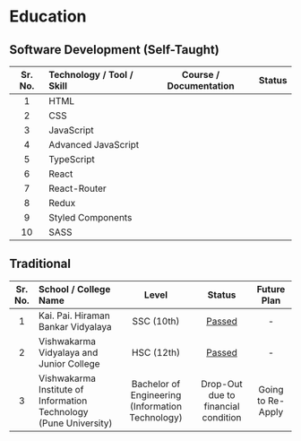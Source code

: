 # Education

## Software Development (Self-Taught)

| Sr. No. | Technology / Tool / Skill | Course / Documentation | Status |
| :-----: | :------------------------ | :--------------------: | :----: |
|    1    | HTML                      |                        |        |
|    2    | CSS                       |                        |        |
|    3    | JavaScript                |                        |        |
|    4    | Advanced JavaScript       |                        |        |
|    5    | TypeScript                |                        |        |
|    6    | React                     |                        |        |
|    7    | React-Router              |                        |        |
|    8    | Redux                     |                        |        |
|    9    | Styled Components         |                        |        |
|   10    | SASS                      |                        |        |

## Traditional

| Sr. No. | School / College Name                                             |                      Level                       |                                            Status                                            |    Future Plan    |
| :-----: | :---------------------------------------------------------------- | :----------------------------------------------: | :------------------------------------------------------------------------------------------: | :---------------: |
|    1    | Kai. Pai. Hiraman Bankar Vidyalaya                                |                    SSC (10th)                    | [Passed](https://drive.google.com/file/d/1EN9MBQc31UDF9uaPD6CS3odQAmV3WyJt/view?usp=sharing) |         -         |
|    2    | Vishwakarma Vidyalaya and Junior College                          |                    HSC (12th)                    | [Passed](https://drive.google.com/file/d/1SKLnaaOeYEWydXxG9aLhX7H3LiVytvlY/view?usp=sharing) |         -         |
|    3    | Vishwakarma Institute of Information Technology (Pune University) | Bachelor of Engineering (Information Technology) |                             Drop-Out due to financial condition                              | Going to Re-Apply |
